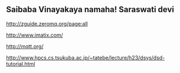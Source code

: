 Saibaba Vinayakaya namaha! Saraswati devi
-----------------------------------------

http://zguide.zeromq.org/page:all

http://www.imatix.com/

http://mqtt.org/

http://www.hpcs.cs.tsukuba.ac.jp/~tatebe/lecture/h23/dsys/dsd-tutorial.html

